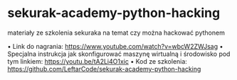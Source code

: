 # sekurak-academy-python-hacking
materiały ze szkolenia sekuraka na temat czy można hackować pythonem

•	Link do nagrania: https://www.youtube.com/watch?v=wbcW2ZWJsag
•	Specjalna instrukcja jak skonfigurować maszynę wirtualną i środowisko pod tym linkiem: https://youtu.be/tA2Li4O1xic
•	Kod ze szkolenia: https://github.com/LeftarCode/sekurak-academy-python-hacking

